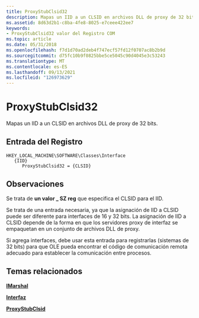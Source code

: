 ```yaml
---
title: ProxyStubClsid32
description: Mapas un IID a un CLSID en archivos DLL de proxy de 32 bits.
ms.assetid: 8d63d2b1-c8ba-4fe8-8025-e7ceee422ee7
keywords:
- ProxyStubClsid32 valor del Registro COM
ms.topic: article
ms.date: 05/31/2018
ms.openlocfilehash: f7d1d70ad2deb4f747ecf57fd12f0707ac8b2b9d
ms.sourcegitcommit: d75fc10b9f0825bbe5ce5045c90d4045e3c53243
ms.translationtype: MT
ms.contentlocale: es-ES
ms.lasthandoff: 09/13/2021
ms.locfileid: "126973629"
---
```

# <a name="proxystubclsid32"></a>ProxyStubClsid32

Mapas un IID a un CLSID en archivos DLL de proxy de 32 bits.

## <a name="registry-entry"></a>Entrada del Registro

```
HKEY_LOCAL_MACHINE\SOFTWARE\Classes\Interface
   {IID}
      ProxyStubClsid32 = {CLSID}
```

## <a name="remarks"></a>Observaciones

Se trata de **un valor \_ SZ reg** que especifica el CLSID para el IID.

Se trata de una entrada necesaria, ya que la asignación de IID a CLSID puede ser diferente para interfaces de 16 y 32 bits. La asignación de IID a CLSID depende de la forma en que los servidores proxy de interfaz se empaquetan en un conjunto de archivos DLL de proxy.

Si agrega interfaces, debe usar esta entrada para registrarlas (sistemas de 32 bits) para que OLE pueda encontrar el código de comunicación remota adecuado para establecer la comunicación entre procesos.

## <a name="related-topics"></a>Temas relacionados

<dl> <dt>

[**IMarshal**](/windows/win32/api/objidlbase/nn-objidlbase-imarshal)
</dt> <dt>

[**Interfaz**](interface-key.md)
</dt> <dt>

[**ProxyStubClsid**](proxystubclsid.md)
</dt> </dl>

 

 